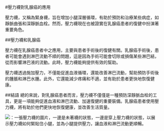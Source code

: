 #壓力襪對乳腺癌的應用

壓力襪，又稱為緊身襪，旨在增加小腿深層循環，有助於預防和治療某些病症，如靜脈曲張和深靜脈血栓。然而，壓力襪現在也被證實在乳腺癌患者的復健中扮演著重要角色。

##壓力襪和乳腺癌

壓力襪在乳腺癌患者中之應用，主要與患者手術後的復健有關。乳腺癌手術後，患者可能會遇到淋巴流動不順的問題，這是因為手術可能會切除或損傷某些淋巴結，從而影響淋巴液的流動。此時，壓力襪能夠提供有效的幫助。

壓力襪透過施加壓力，不僅能促進血液循環，還能改善淋巴流動，幫助預防手術後的腫脹和淋巴水腫。此外，它還能減少疼痛和不適，並有助於患者更快地恢復健康。

##結語
總的來說，對乳腺癌患者而言，壓力襪不僅僅是一種預防深靜脈血栓的工具，更是一項能夠促進血液和淋巴流動、加速復健的重要裝備。乳腺癌患者使用壓力襪，將有助於他們更快地恢復健康，並改善生活質量。

![：一張壓力襪的圖片，一邊是未著襪的狀態，一邊是穿上壓力襪的狀態，以展示壓力襪如何緊貼住小腿，並為小腿提供壓力，讓血液和淋巴流動更順暢。](https://i.imgur.com/MOgCQUZ.jpeg)
